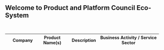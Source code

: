 ## Welcome to Product and Platform Council Eco-System

<p>&nbsp;</p>
<table id="data-table" class="table table-striped table-bordered hover" style="width:100%; font-size: 14px">
    <thead>
        <tr>
            <th>&nbsp;</th>
            <th>Company</th>
            <th>Product Name(s)</th>
            <th>Description</th>
            <th>Business Activity / Service Sector</th>
        </tr>
    </thead>
    <tbody id="tbodyData">
    </tbody>
</table>


